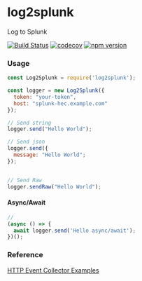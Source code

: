# log2splunk

Log to Splunk

[![Build Status](https://github.com/kunyan/log2splunk/workflows/Build/badge.svg)](https://github.com/kunyan/log2splunk/actions)
[![codecov](https://codecov.io/gh/kunyan/log2splunk/branch/main/graph/badge.svg?token=KFDF83NVCR)](https://codecov.io/gh/kunyan/log2splunk)
[![npm version](https://img.shields.io/npm/v/log2splunk)](https://www.npmjs.com/package/log2splunk)

### Usage

```js
const Log2Splunk = require('log2splunk');

const logger = new Log2Splunk({
  token: "your-token",
  host: "splunk-hec.example.com"
});

// Send string
logger.send("Hello World");

// Send json
logger.send({
  message: "Hello World";
});


// Send Raw
logger.sendRaw("Hello World");

```

#### Async/Await

```js
//
(async () => {
  await logger.send('Hello async/await');
})();
```

### Reference

[HTTP Event Collector Examples](https://docs.splunk.com/Documentation/Splunk/8.1.0/Data/HECExamples)
